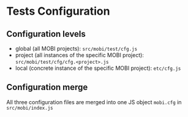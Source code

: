 # Tests Configuration

## Configuration levels

* global (all MOBI projects): `src/mobi/test/cfg.js`
* project (all instances of the specific MOBI project): `src/mobi/test/cfg/cfg.<project>.js` 
* local (concrete instance of the specific MOBI project): `etc/cfg.js`


## Configuration merge
 
All three configuration files are merged into one JS object `mobi.cfg` in `src/mobi/index.js`